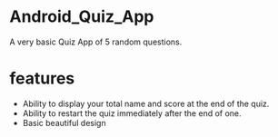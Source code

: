 # Android_Quiz_App
A very basic Quiz  App of 5 random questions.

 # features
 - Ability to display your total name and score at the end of the quiz.
 - Ability to restart the quiz immediately after the end of one.
 - Basic beautiful design
